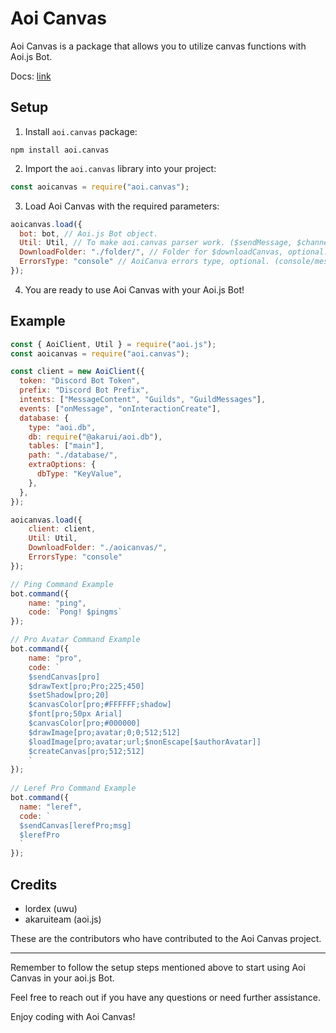 
# Aoi Canvas

Aoi Canvas is a package that allows you to utilize canvas functions with Aoi.js Bot.

Docs: [link](https://aoicanvas.vercel.app/)

## Setup

1. Install `aoi.canvas` package:
```shell
npm install aoi.canvas
```

2. Import the `aoi.canvas` library into your project:
```javascript
const aoicanvas = require("aoi.canvas");
```

3. Load Aoi Canvas with the required parameters:
```javascript
aoicanvas.load({
  bot: bot, // Aoi.js Bot object.
  Util: Util, // To make aoi.canvas parser work. ($sendMessage, $channelSendMessage, $interactionReply, etc)
  DownloadFolder: "./folder/", // Folder for $downloadCanvas, optional.
  ErrorsType: "console" // AoiCanva errors type, optional. (console/message/none)
});
```

4. You are ready to use Aoi Canvas with your Aoi.js Bot!

## Example

```javascript
const { AoiClient, Util } = require("aoi.js");
const aoicanvas = require("aoi.canvas");

const client = new AoiClient({
  token: "Discord Bot Token",
  prefix: "Discord Bot Prefix",
  intents: ["MessageContent", "Guilds", "GuildMessages"],
  events: ["onMessage", "onInteractionCreate"],
  database: {
    type: "aoi.db",
    db: require("@akarui/aoi.db"),
    tables: ["main"],
    path: "./database/",
    extraOptions: {
      dbType: "KeyValue",
    },
  },
});

aoicanvas.load({
    client: client,
    Util: Util,
    DownloadFolder: "./aoicanvas/",
    ErrorsType: "console"
});

// Ping Command Example
bot.command({
    name: "ping",
    code: `Pong! $pingms`
});

// Pro Avatar Command Example
bot.command({
    name: "pro",
    code: `
    $sendCanvas[pro]
    $drawText[pro;Pro;225;450]
    $setShadow[pro;20]
    $canvasColor[pro;#FFFFFF;shadow]
    $font[pro;50px Arial]
    $canvasColor[pro;#000000]
    $drawImage[pro;avatar;0;0;512;512]
    $loadImage[pro;avatar;url;$nonEscape[$authorAvatar]]
    $createCanvas[pro;512;512]
    `
});
 
// Leref Pro Command Example
bot.command({
  name: "leref",
  code: `
  $sendCanvas[lerefPro;msg]
  $lerefPro
  `
});
```

## Credits

- lordex (uwu)
- akaruiteam (aoi.js)

These are the contributors who have contributed to the Aoi Canvas project.

---

Remember to follow the setup steps mentioned above to start using Aoi Canvas in your aoi.js Bot.

Feel free to reach out if you have any questions or need further assistance.

Enjoy coding with Aoi Canvas!